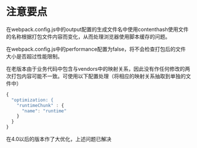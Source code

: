 # 注意要点

在webpack.config.js中的output配置的生成文件名中使用contenthash使用文件的名称根据打包文件内容而变化，从而处理浏览器使用脚本缓存的问题。

在webpack.config.js中的performance配置为false，将不会检查打包后的文件大小是否超过性能限制。

在老版本由于业务代码中包含与vendors中的映射关系，因此没有作任何修改的两次打包内容可能不一致。可使用以下配置处理（将相应的映射关系抽取到单独的文件中）

```js
{
  "optimization: {
    "runtimeChunk" : {
      "name": "runtime"
    }
  }
}
```

在4.0以后的版本作了大优化，上述问题已解决

